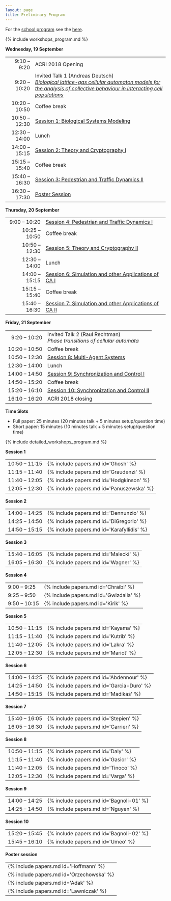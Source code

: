 ```yaml
---
layout: page
title: Preliminary Program
---
```


For the [school program](/school#schedule) see the [here](/school#schedule).

{% include workshops_program.md %}

**Wednesday, 19 September**

|               |                                                                                                                                                                                        |
|--------------:|:---------------------------------------------------------------------------------------------------------------------------------------------------------------------------------------|
|   9:10 – 9:20 | ACRI 2018 Opening                                                                                                                                                                      |
|  9:20 – 10:20 | Invited Talk 1 (Andreas Deutsch)<br>[_Biological lattice-gas cellular automaton models for the analysis of collective behaviour in interacting cell populations_](/conference#invited) |
| 10:20 – 10:50 | Coffee break                                                                                                                                                                           |
| 10:50 – 12:30 | [Session 1: Biological Systems Modeling](#main-1)                                                                                                                                      |
| 12:30 – 14:00 | Lunch                                                                                                                                                                                  |
| 14:00 – 15:15 | [Session 2: Theory and Cryptography I](#main-2)                                                                                                                                        |
| 15:15 – 15:40 | Coffee break                                                                                                                                                                           |
| 15:40 – 16:30 | [Session 3: Pedestrian and Traffic Dynamics II](#main-3)                                                                                                                               |
| 16:30 – 17:30 | [Poster Session](#poster)                                                                                                                                                              |

**Thursday, 20 September**

|               |                                                                  |
|--------------:|:-----------------------------------------------------------------|
|  9:00 – 10:20 | [Session 4: Pedestrian and Traffic Dynamics I](#main-4)          |
| 10:25 – 10:50 | Coffee break                                                     |
| 10:50 – 12:30 | [Session 5: Theory and Cryptography II](#main-5)                 |
| 12:30 – 14:00 | Lunch                                                            |
| 14:00 – 15:15 | [Session 6: Simulation and other Applications of CA I](#main-6)  |
| 15:15 – 15:40 | Coffee break                                                     |
| 15:40 – 16:30 | [Session 7: Simulation and other Applications of CA II](#main-7) |

**Friday, 21 September**

|               |                                                                              |
|--------------:|:-----------------------------------------------------------------------------|
|  9:20 – 10:20 | Invited Talk 2 (Raul Rechtman) <br> _Phase transitions of cellular automata_ |
| 10:20 – 10:50 | Coffee break                                                                 |
| 10:50 – 12:30 | [Session 8: Multi-Agent Systems](#main-8)                                    |
| 12:30 – 14:00 | Lunch                                                                        |
| 14:00 – 14:50 | [Session 9: Synchronization and Control I](#main-9)                          |
| 14:50 – 15:20 | Coffee break                                                                 |
| 15:20 – 16:10 | [Session 10: Synchronization and Control II](#main-10)                       |
| 16:10 – 16:20 | ACRI 2018 closing                                                            |


**Time Slots**

- Full paper: 25 minutes (20 minutes talk + 5 minutes setup/question time)
- Short paper: 15 minutes (10 minutes talk + 5 minutes setup/question time)

{% include detailed_workshops_program.md %}

<a name="main-1"></a>

**Session 1**

<table>
<tr><td> 10:50 – 11:15 </td><td> {% include papers.md id='Ghosh' %} </td></tr>
<tr><td> 11:15 – 11:40 </td><td> {% include papers.md id='Graudenzi' %} </td></tr>
<tr><td> 11:40 – 12:05 </td><td> {% include papers.md id='Hodgkinson' %} </td></tr>
<tr><td> 12:05 – 12:30 </td><td> {% include papers.md id='Panuszewska' %} </td></tr>
</table>

<a name="main-2"></a>

**Session 2**

<table>
<tr><td> 14:00 – 14:25 </td><td> {% include papers.md id='Dennunzio' %}   </td></tr>
<tr><td> 14:25 – 14:50 </td><td> {% include papers.md id='DiGregorio' %}  </td></tr>
<tr><td> 14:50 – 15:15 </td><td> {% include papers.md id='Karafyllidis' %} </td></tr>
</table>

<a name="main-3"></a>

**Session 3**

<table>
<tr><td> 15:40 – 16:05 </td><td> {% include papers.md id='Malecki' %} </td></tr>
<tr><td> 16:05 – 16:30 </td><td> {% include papers.md id='Wagner' %}  </td></tr>
</table>

<a name="main-4"></a>

**Session 4**

<table>
<tr><td> 9:00 – 9:25 </td><td> {% include papers.md id='Chraibi' %} </td></tr>
<tr><td> 9:25 – 9:50 </td><td> {% include papers.md id='Gwizdalla' %} </td></tr>
<tr><td> 9:50 – 10:15 </td><td> {% include papers.md id='Kirik' %} </td></tr>
</table>

<a name="main-5"></a>

**Session 5**

<table>
<tr><td> 10:50 – 11:15 </td><td> {% include papers.md id='Kayama' %} </td></tr>
<tr><td> 11:15 – 11:40 </td><td> {% include papers.md id='Kutrib' %} </td></tr>
<tr><td> 11:40 – 12:05 </td><td> {% include papers.md id='Lakra' %} </td></tr>
<tr><td> 12:05 – 12:30 </td><td> {% include papers.md id='Mariot' %} </td></tr>
</table>

<a name="main-6"></a>

**Session 6**

<table>
<tr><td> 14:00 – 14:25 </td><td> {% include papers.md id='Abdennour' %} </td></tr>
<tr><td> 14:25 – 14:50 </td><td> {% include papers.md id='Garcia-Duro' %} </td></tr>
<tr><td> 14:50 – 15:15 </td><td> {% include papers.md id='Madikas' %} </td></tr>
</table>

<a name="main-7"></a>

**Session 7**

<table>
<tr><td> 15:40 – 16:05 </td><td> {% include papers.md id='Stepien' %} </td></tr>
<tr><td> 16:05 – 16:30 </td><td> {% include papers.md id='Carrieri' %} </td></tr>
</table>

<a name="main-8"></a>

**Session 8**

<table>
<tr><td> 10:50 – 11:15 </td><td> {% include papers.md id='Daly' %} </td></tr>
<tr><td> 11:15 – 11:40 </td><td> {% include papers.md id='Gasior' %} </td></tr>
<tr><td> 11:40 – 12:05 </td><td> {% include papers.md id='Tinoco' %} </td></tr>
<tr><td> 12:05 – 12:30 </td><td> {% include papers.md id='Varga' %} </td></tr>
</table>

<a name="main-9"></a>

**Session 9**

<table>
<tr><td> 14:00 – 14:25 </td><td> {% include papers.md id='Bagnoli-01' %} </td></tr>
<tr><td> 14:25 – 14:50 </td><td> {% include papers.md id='Nguyen' %} </td></tr>
</table>

<a name="main-10"></a>

**Session 10**

<table>
<tr><td> 15:20 – 15:45 </td><td> {% include papers.md id='Bagnoli-02' %} </td></tr>
<tr><td> 15:45 – 16:10 </td><td> {% include papers.md id='Umeo' %} </td></tr>
</table>

<a name="poster"></a>

**Poster session**

<table>
<tr><td> {% include papers.md id='Hoffmann' %} </td></tr>
<tr><td> {% include papers.md id='Orzechowska' %} </td></tr>
<tr><td> {% include papers.md id='Adak' %} </td></tr>
<tr><td> {% include papers.md id='Lawniczak' %} </td></tr>
</table>
